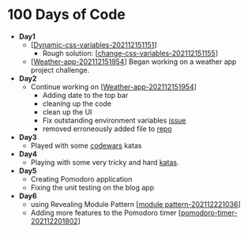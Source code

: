 # 100 Days of Code

- **Day1**
  - [[Dynamic-css-variables-202112151151]]
    - Rough solution: [[change-css-variables-202112151155]]
  - [[Weather-app-202112151954]] Began working on a weather app project challenge.
- **Day2**
  - Continue working on [[Weather-app-202112151954]]
    - Adding date to the top bar
    - cleaning up the code
    - clean up the UI
    - Fix outstanding environment variables [issue][1]
    - removed erroneously added file to [repo][2]
- **Day3**
  - Played with some [codewars](https://www.codewars.com/) katas
- **Day4**
  - Playing with some very tricky and hard [katas](https://www.codewars.com/kata/53f40dff5f9d31b813000774/train/python).
- **Day5**
  - Creating Pomodoro application 
  - Fixing the unit testing on the blog app
- **Day6**
  - using Revealing Module Pattern [[module pattern-202112221036]]
  - Adding more features to the Pomodoro timer [[pomodoro-timer-202112201802]]

[1]: <javascript/react/dotenv-tip-202112162244.md>
[2]: <reference/removing committed files from repo-202112170225.md>

[//begin]: # "Autogenerated link references for markdown compatibility"
[Dynamic-css-variables-202112151151]: projects/Dynamic-css-variables-202112151151 "Dynamic-css-variables 202112151151"
[change-css-variables-202112151155]: javascript/change-css-variables-202112151155 "change-css-variables 202112151155"
[Weather-app-202112151954]: projects/Weather-app-202112151954 "Weather App"
[module pattern-202112221036]: <reference/module pattern-202112221036> "module pattern"
[pomodoro-timer-202112201802]: projects/pomodoro-timer-202112201802 "pomodoro-timer"
[//end]: # "Autogenerated link references"